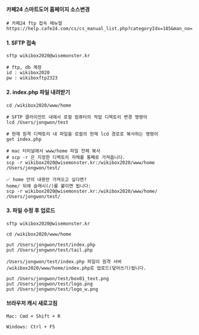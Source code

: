 #### 카페24 스마트도어 홈페이지 소스변경

```less
# 카페24 ftp 접속 매뉴얼
https://help.cafe24.com/cs/cs_manual_list.php?categoryIdx=185&man_no=
```

#### 1. SFTP 접속

```less
sftp wikibox2020@wisemonster.kr

# ftp, db 계정
id : wikibox2020
pw : wikiboxftp2323
```

#### 2. index.php 파일 내려받기

```less
cd /wikibox2020/www/home

# SFTP 클라이언트 내에서 로컬 컴퓨터의 작업 디렉토리 변경 명령어
lcd /Users/jongwon/test

# 현재 원격 디렉토리 내 파일을 로컬의 현재 lcd 경로로 복사하는 명령어
get index.php

# mac 터미널에서 www/home 파일 전체 복사
# scp -r 은 지정한 디렉토리 자체를 통째로 가져옵니다.
scp -r wikibox2020@wisemonster.kr:/wikibox2020/www/home /Users/jongwon/test/

✅ home 안의 내용만 가져오고 싶다면?
home/ 뒤에 슬래시(/)를 붙이면 됩니다:
scp -r wikibox2020@wisemonster.kr:/wikibox2020/www/home/ /Users/jongwon/test/
```

#### 3. 파일 수정 후 업로드

```less
sftp wikibox2020@wisemonster.kr

cd /wikibox2020/www/home

put /Users/jongwon/test/index.php
put /Users/jongwon/test/tail.php

/Users/jongwon/test/index.php 파일이 원격 서버 /wikibox2020/www/home/index.php로 업로드(덮어쓰기)됩니다.

put /Users/jongwon/test/box01_text.png
put /Users/jongwon/test/logo.png
put /Users/jongwon/test/logo_w.png
```

#### 브라우저 캐시 새로고침

```less
Mac: Cmd + Shift + R

Windows: Ctrl + F5
```





